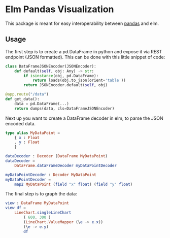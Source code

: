 # Elm Pandas Visualization

This package is meant for easy interoperability between [pandas](https://pandas.pydata.org) and elm.

## Usage

The first step is to create a pd.DataFrame in python and expose it via REST endpoint (JSON formatted).
This can be done with this little snippet of code:

```python
class DataFrameJSONEncoder(JSONEncoder):
    def default(self, obj: Any) -> str:
        if isinstance(obj, pd.DataFrame):
            return loads(obj.to_json(orient='table'))
        return JSONEncoder.default(self, obj)

@app.route("/data")
def get_data():
    data = pd.DataFrame(...)
    return dumps(data, cls=DataFrameJSONEncoder)
```

Next up you want to create a DataFrame decoder in elm, to parse the JSON encoded data.

```elm
type alias MyDataPoint = 
    { x : Float
    , y : Float
    }

dataDecoder : Decoder (DataFrame MyDataPoint)
dataDecoder =
    DataFrame.dataFrameDecoder myDataPointDecoder

myDataPointDecoder : Decoder MyDataPoint
myDataPointDecoder =
    map2 MyDataPoint (field "x" float) (field "y" float)
```

The final step is to graph the data:

```elm
view : DataFrame MyDataPoint
view df =
    LineChart.singleLineChart
        ( 600, 300 )
        (LineChart.ValueMapper (\e -> e.x))
        (\e -> e.y)
        df
```
